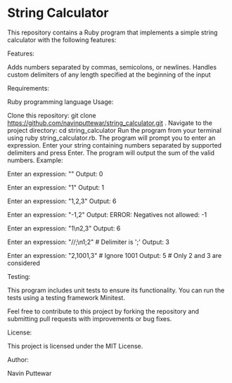 # String Calculator

This repository contains a Ruby program that implements a simple string calculator with the following features:

Features:

Adds numbers separated by commas, semicolons, or newlines.
Handles custom delimiters of any length specified at the beginning of the input

Requirements:

Ruby programming language
Usage:

Clone this repository: git clone https://github.com/navinputtewar/string_calculator.git .
Navigate to the project directory: cd string_calculator
Run the program from your terminal using ruby string_calculator.rb.
The program will prompt you to enter an expression.
Enter your string containing numbers separated by supported delimiters and press Enter.
The program will output the sum of the valid numbers.
Example:

Enter an expression: ""
Output: 0

Enter an expression: "1"
Output: 1

Enter an expression: "1,2,3"
Output: 6

Enter an expression: "-1,2"
Output: ERROR: Negatives not allowed: -1

Enter an expression: "1\n2,3"
Output: 6

Enter an expression: "//;\n1;2"  # Delimiter is ';'
Output: 3

Enter an expression: "2,1001,3" # Ignore 1001
Output: 5  # Only 2 and 3 are considered

Testing:

This program includes unit tests to ensure its functionality. You can run the tests using a testing framework Minitest.

Feel free to contribute to this project by forking the repository and submitting pull requests with improvements or bug fixes.

License:

This project is licensed under the MIT License.

Author:

Navin Puttewar
